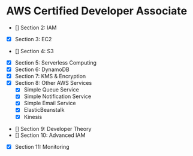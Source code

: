 # AWS Certified Developer Associate 

* [] Section 2: IAM 
* [x] Section 3: EC2
* [] Section 4: S3
* [x] Section 5: Serverless Computing 
* [x] Section 6: DynamoDB
* [x] Section 7: KMS & Encryption 
* [x] Section 8: Other AWS Services
    - [x] Simple Queue Service
    - [x] Simple Notification Service
    - [x] Simple Email Service 
    - [x] ElasticBeanstalk
    - [x] Kinesis 
* [] Section 9: Developer Theory
* [] Section 10: Advanced IAM 
* [x] Section 11: Monitoring 
